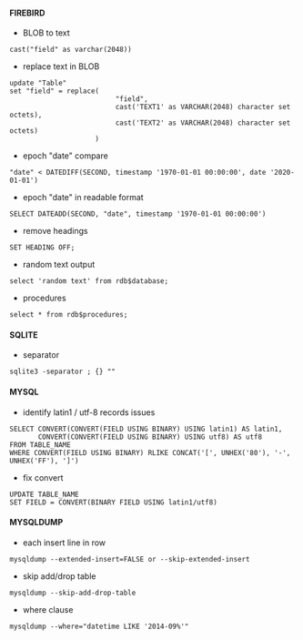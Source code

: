 #### FIREBIRD
- BLOB to text
```
cast("field" as varchar(2048))
```

- replace text in BLOB
```
update "Table"
set "field" = replace(
                          "field",
                          cast('TEXT1' as VARCHAR(2048) character set octets),
                          cast('TEXT2' as VARCHAR(2048) character set octets)
                     )
```

- epoch "date" compare
```
"date" < DATEDIFF(SECOND, timestamp '1970-01-01 00:00:00', date '2020-01-01')
```

- epoch "date" in readable format
```
SELECT DATEADD(SECOND, "date", timestamp '1970-01-01 00:00:00')
```

- remove headings
```
SET HEADING OFF;
```

- random text output
```
select 'random text' from rdb$database;
```

- procedures
```
select * from rdb$procedures;
```

#### SQLITE
- separator
```
sqlite3 -separator ; {} ""
```

#### MYSQL
- identify latin1 / utf-8 records issues
```
SELECT CONVERT(CONVERT(FIELD USING BINARY) USING latin1) AS latin1,
       CONVERT(CONVERT(FIELD USING BINARY) USING utf8) AS utf8
FROM TABLE_NAME
WHERE CONVERT(FIELD USING BINARY) RLIKE CONCAT('[', UNHEX('80'), '-', UNHEX('FF'), ']')
```
- fix convert
```
UPDATE TABLE_NAME
SET FIELD = CONVERT(BINARY FIELD USING latin1/utf8)
```

#### MYSQLDUMP
- each insert line in row
```
mysqldump --extended-insert=FALSE or --skip-extended-insert
```

- skip add/drop table
```
mysqldump --skip-add-drop-table
```

- where clause
```
mysqldump --where="datetime LIKE '2014-09%'"
```
